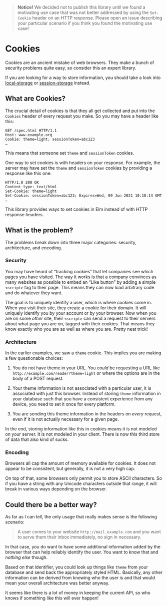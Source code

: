 > **Notice!** We decided not to publish this library until we found a motivating use case that was not better addressed by using the `Set-Cookie` header on an HTTP response. Please open an issue describing your particular scenario if you think you found the motivating use case!

# Cookies

Cookies are an ancient mistake of web browsers. They make a bunch of security problems quite easy, so consider this an expert library.

If you are looking for a way to store information, you should take a look into [local-storage][local] or [session-storage][session] instead.

[local]: http://package.elm-lang.org/packages/elm-lang/local-storage/latest
[session]: http://package.elm-lang.org/packages/elm-lang/session-storage/latest


## What are Cookies?

The crucial detail of cookies is that they all get collected and put into the `Cookies` header of every request you make. So you may have a header like this:

```
GET /spec.html HTTP/1.1
Host: www.example.org
Cookie: theme=light; sessionToken=abc123
…
```

This means that someone set `theme` and `sessionToken` cookies.

One way to set cookies is with headers on your response. For example, the server may have set the `theme` and `sessionToken` cookies by providing a response like this one:

```
HTTP/1.0 200 OK
Content-type: text/html
Set-Cookie: theme=light
Set-Cookie: sessionToken=abc123; Expires=Wed, 09 Jun 2021 10:18:14 GMT
…
```

This library provides ways to set cookies in Elm instead of with HTTP response headers.


## What is the problem?

The problems break down into three major categories: security, architecture, and encoding.

### Security

You may have heard of &ldquo;tracking cookies&rdquo; that let companies see which pages you have visited. The way it works is that a company convinces as many websites as possible to embed an &ldquo;Like button&rdquo; by adding a simple `<script>` tag to their page. This means they can now load arbitrary code and do whatever they want.

The goal is to uniquely identify a user, which is where cookies come in. When you visit their site, they create a cookie for their domain. It will uniquely identify you by your account or by your browser. Now when you are on some *other* site, their `<script>` can send a request to their servers about what page you are on, tagged with their cookies. That means they know exactly who you are as well as where you are. Pretty neat trick!


### Architecture

In the earlier examples, we saw a `theme` cookie. This implies you are making a few questionable choices:

  1. You do not have theme in your URL. You *could* be requesting a URL like `http://example.com/reader?theme=light` or where the options are in the body of a POST request.

  2. Your theme information is not associated with a particular user, it is associated with just this browser. Instead of storing `theme` information in your database such that you have a consistent experience from any device, you need to set it once for every platform.

  3. You are sending this theme information in the headers on *every* request, even if it is not actually necessary for a given page.

In the end, storing information like this in cookies means it is not modeled on your server. It is not modeled in your client. There is now this third store of data that also kind of sucks.


### Encoding

Browsers all cap the amount of memory available for cookies. It does not appear to be consistent, but generally, it is not a very high cap.

On top of that, some browsers only permit you to store ASCII characters. So if you have a string with any Unicode characters outside that range, it will break in various ways depending on the browser.


## Could there be a better way?

As far as I can tell, the only usage that really makes sense is the following scenario:

> A user comes to your website `http://mail.example.com` and you want to serve them their inbox immediately, no sign in necessary.

In that case, you do want to have some additional information added by the browser that can help reliably identify the user. You want to know that and *nothing else* though.

Based on that identifier, you could look up things like `theme` from your database and send back the appropriately styled HTML. Basically, any other information can be derived from knowing who the user is and that would mean your overall architecture was better anyway.

It seems like there is a lot of money in keeping the current API, so who knows if something like this will ever happen!
